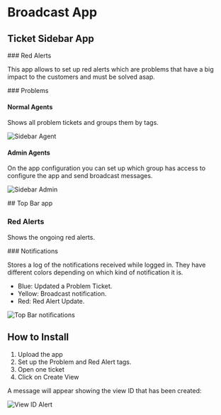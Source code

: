 # Broadcast App

## Ticket Sidebar App

### Red Alerts

This app allows to set up red alerts which are problems that have a big impact to the customers and must be solved asap.

### Problems
#### Normal Agents

Shows all problem tickets and groups them by tags.

![Sidebar Agent](http://content.screencast.com/users/aromerozd/folders/Jing/media/def18729-0915-4e6d-94ae-6364671ba516/00000335.png)

#### Admin Agents

On the app configuration you can set up which group has access to configure the app and send broadcast messages.

![Sidebar Admin](http://content.screencast.com/users/aromerozd/folders/Jing/media/49ea6874-58ba-4c3c-b582-b6ad75e6bba9/00000336.png)

## Top Bar app

### Red Alerts

Shows the ongoing red alerts.

### Notifications

Stores a log of the notifications received while logged in. They have different colors depending on which kind of notification it is.

* Blue: Updated a Problem Ticket.
* Yellow: Broadcast notification.
* Red: Red Alert Update.

![Top Bar notifications](http://content.screencast.com/users/aromerozd/folders/Jing/media/d07358aa-f506-4ad1-9aff-bb0134e5a1b5/00000334.png)

## How to Install

1. Upload the app
2. Set up the Problem and Red Alert tags.
3. Open one ticket
4. Click on Create View


A message will appear showing the view ID that has been created:

![View ID Alert](http://content.screencast.com/users/aromerozd/folders/Jing/media/e0eb3e74-a9f5-467c-a9ca-18f1b2d9c649/00000337.png)
